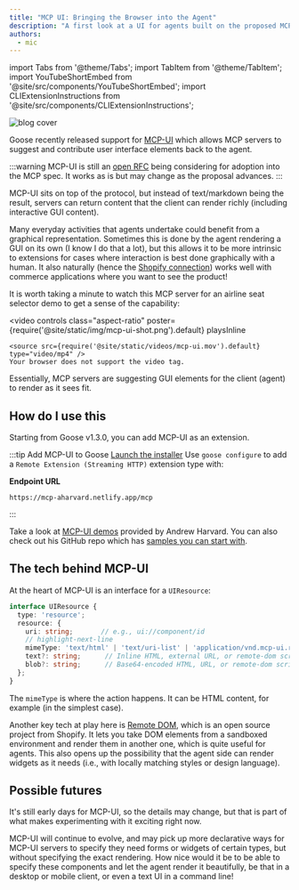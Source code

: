 ```yaml
---
title: "MCP UI: Bringing the Browser into the Agent"
description: "A first look at a UI for agents built on the proposed MCP-UI extension"
authors:
  - mic
---
```


import Tabs from '@theme/Tabs';
import TabItem from '@theme/TabItem';
import YouTubeShortEmbed from '@site/src/components/YouTubeShortEmbed';
import CLIExtensionInstructions from '@site/src/components/CLIExtensionInstructions';

![blog cover](mcp-ui-shot.png)

Goose recently released support for [MCP-UI](https://mcpui.dev/) which allows MCP servers to suggest and contribute user interface elements back to the agent.

:::warning
MCP-UI is still an [open RFC](https://github.com/modelcontextprotocol-community/working-groups/issues/35) being considering for adoption into the MCP spec. It works as is but may change as the proposal advances.
:::

MCP-UI sits on top of the protocol, but instead of text/markdown being the result, servers can return content that the client can render richly (including interactive GUI content).

<!-- truncate -->

Many everyday activities that agents undertake could benefit from a graphical representation. Sometimes this is done by the agent rendering a GUI on its own (I know I do that a lot), but this allows it to be more intrinsic to extensions for cases where interaction is best done graphically with a human. It also naturally (hence the [Shopify connection](https://shopify.engineering/mcp-ui-breaking-the-text-wall)) works well with commerce applications where you want to see the product!

It is worth taking a minute to watch this MCP server for an airline seat selector demo to get a sense of the capability:

  <video 
    controls 
    class="aspect-ratio"
    poster={require('@site/static/img/mcp-ui-shot.png').default}
    playsInline
  >
    <source src={require('@site/static/videos/mcp-ui.mov').default} type="video/mp4" />
    Your browser does not support the video tag.
  </video>

Essentially, MCP servers are suggesting GUI elements for the client (agent) to render as it sees fit.

## How do I use this

Starting from Goose v1.3.0, you can add MCP-UI as an extension. 

:::tip Add MCP-UI to Goose
<Tabs groupId="interface">
  <TabItem value="ui" label="goose Desktop" default>
  [Launch the installer](goose://extension?type=streamable_http&url=https%3A%2F%2Fmcp-aharvard.netlify.app%2Fmcp&id=mcpuidemo&name=MCP-UI%20Demo&description=Demo%20MCP-UI-enabled%20extension)
  </TabItem>
  <TabItem value="cli" label="goose CLI">
  Use `goose configure` to add a `Remote Extension (Streaming HTTP)` extension type with:

  **Endpoint URL**
  ```
  https://mcp-aharvard.netlify.app/mcp
  ```
  </TabItem>
</Tabs>
:::


Take a look at [MCP-UI demos](https://mcp-aharvard.netlify.app/) provided by Andrew Harvard. You can also check out his GitHub repo which has [samples you can start with](https://github.com/aharvard/mcp_aharvard/tree/main/components).

## The tech behind MCP-UI

At the heart of MCP-UI is an interface for a `UIResource`:

```ts
interface UIResource {
  type: 'resource';
  resource: {
    uri: string;       // e.g., ui://component/id
    // highlight-next-line
    mimeType: 'text/html' | 'text/uri-list' | 'application/vnd.mcp-ui.remote-dom'; // text/html for HTML content, text/uri-list for URL content, application/vnd.mcp-ui.remote-dom for remote-dom content (Javascript)
    text?: string;      // Inline HTML, external URL, or remote-dom script
    blob?: string;      // Base64-encoded HTML, URL, or remote-dom script
  };
}
```

The `mimeType` is where the action happens. It can be HTML content, for example (in the simplest case).

Another key tech at play here is [Remote DOM](https://github.com/Shopify/remote-dom), which is an open source project from Shopify. It lets you take DOM elements from a sandboxed environment and render them in another one, which is quite useful for agents. This also opens up the possibility that the agent side can render widgets as it needs (i.e., with locally matching styles or design language).


## Possible futures

It's still early days for MCP-UI, so the details may change, but that is part of what makes experimenting with it exciting right now.

MCP-UI will continue to evolve, and may pick up more declarative ways for MCP-UI servers to specify they need forms or widgets of certain types, but without specifying the exact rendering. How nice would it be to be able to specify these components and let the agent render it beautifully, be that in a desktop or mobile client, or even a text UI in a command line!

<head>
  <meta property="og:title" content="MCP UI: Bringing the Browser into the Agent" />
  <meta property="og:type" content="article" />
  <meta property="og:url" content="https://block.github.io/goose/blog/2025/08/11/mcp-ui-post-browser-world" />
  <meta property="og:description" content="A first look at a UI for agents built on the proposed MCP-UI extension" />
  <meta property="og:image" content="https://block.github.io/goose/assets/images/mcp-ui-shot-1b80ebfab25d885a8ead1ca24bb6cf13.png" />
  <meta name="twitter:card" content="summary_large_image" />
  <meta property="twitter:domain" content="block.github.io/goose" />
  <meta name="twitter:title" content="MCP UI: Bringing the Browser into the Agent" />
  <meta name="twitter:description" content="A first look at a UI for agents built on the proposed MCP-UI extension" />
  <meta name="twitter:image" content="https://block.github.io/goose/assets/images/mcp-ui-shot-1b80ebfab25d885a8ead1ca24bb6cf13.png" />
</head>